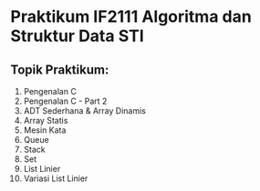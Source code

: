   # Praktikum IF2111 Algoritma dan Struktur Data STI

## Topik Praktikum: 
1. Pengenalan C
2. Pengenalan C - Part 2
3. ADT Sederhana & Array Dinamis
4. Array Statis
5. Mesin Kata
6. Queue
7. Stack
8. Set
9. List Linier
10. Variasi List Linier
